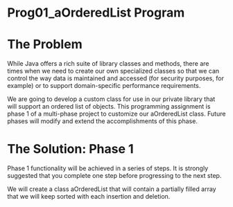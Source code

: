 # Prog01_aOrderedList Program
# The Problem
While Java offers a rich suite of library classes and methods, there are times when we need to create our own specialized classes so that we can control the way data is maintained and accessed (for security purposes, for example) or to support domain-specific performance requirements.

We are going to develop a custom class for use in our private library that will support an ordered list of objects. This programming assignment is phase 1 of a multi-phase project to customize our aOrderedList class. Future phases will modify and extend the accomplishments of this phase.
# The Solution: Phase 1
Phase 1 functionality will be achieved in a series of steps. It is strongly suggested that you complete one step before progressing to the next step.

We will create a class aOrderedList that will contain a partially filled array that we will keep
sorted with each insertion and deletion.